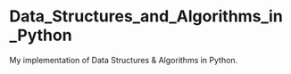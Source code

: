 # Data_Structures_and_Algorithms_in_Python
My implementation of Data Structures &amp; Algorithms in Python.
